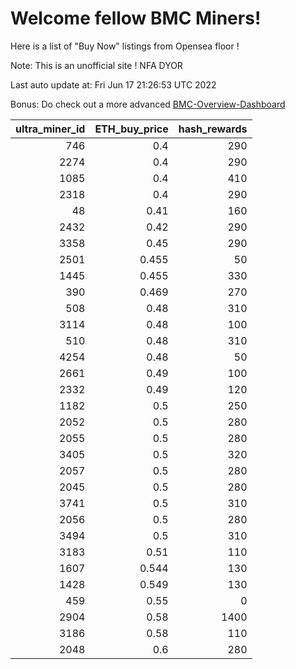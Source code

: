 # Welcome fellow BMC Miners!
Here is a list of "Buy Now" listings from Opensea floor !

Note: This is an unofficial site ! NFA DYOR

Last auto update at: Fri Jun 17 21:26:53 UTC 2022

Bonus: Do check out a more advanced [BMC-Overview-Dashboard](https://dune.com/defifunk/BMC-Overview-Dashboard)


|   ultra_miner_id |   ETH_buy_price |   hash_rewards |
|-----------------:|----------------:|---------------:|
|              746 |           0.4   |            290 |
|             2274 |           0.4   |            290 |
|             1085 |           0.4   |            410 |
|             2318 |           0.4   |            290 |
|               48 |           0.41  |            160 |
|             2432 |           0.42  |            290 |
|             3358 |           0.45  |            290 |
|             2501 |           0.455 |             50 |
|             1445 |           0.455 |            330 |
|              390 |           0.469 |            270 |
|              508 |           0.48  |            310 |
|             3114 |           0.48  |            100 |
|              510 |           0.48  |            310 |
|             4254 |           0.48  |             50 |
|             2661 |           0.49  |            100 |
|             2332 |           0.49  |            120 |
|             1182 |           0.5   |            250 |
|             2052 |           0.5   |            280 |
|             2055 |           0.5   |            280 |
|             3405 |           0.5   |            320 |
|             2057 |           0.5   |            280 |
|             2045 |           0.5   |            280 |
|             3741 |           0.5   |            310 |
|             2056 |           0.5   |            280 |
|             3494 |           0.5   |            310 |
|             3183 |           0.51  |            110 |
|             1607 |           0.544 |            130 |
|             1428 |           0.549 |            130 |
|              459 |           0.55  |              0 |
|             2904 |           0.58  |           1400 |
|             3186 |           0.58  |            110 |
|             2048 |           0.6   |            280 |